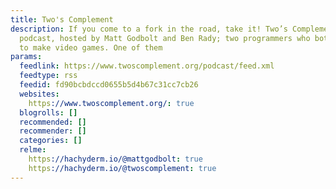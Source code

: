 ```yaml
---
title: Two's Complement
description: If you come to a fork in the road, take it! Two’s Complement is a programming
  podcast, hosted by Matt Godbolt and Ben Rady; two programmers who both grew up wanting
  to make video games. One of them
params:
  feedlink: https://www.twoscomplement.org/podcast/feed.xml
  feedtype: rss
  feedid: fd90bcbdccd0655b5d4b67c31cc7cb26
  websites:
    https://www.twoscomplement.org/: true
  blogrolls: []
  recommended: []
  recommender: []
  categories: []
  relme:
    https://hachyderm.io/@mattgodbolt: true
    https://hachyderm.io/@twoscomplement: true
---
```

